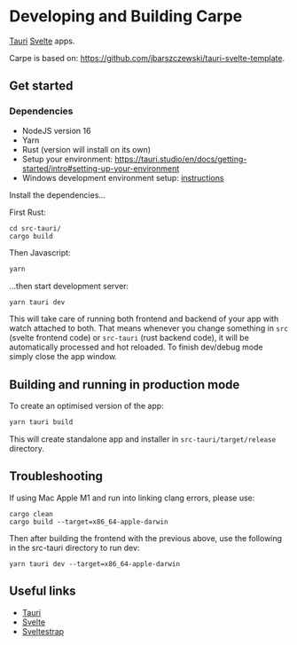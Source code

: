 # Developing and Building Carpe

[Tauri](https://tauri.studio)
[Svelte](https://svelte.dev) apps. 

Carpe is based on: https://github.com/jbarszczewski/tauri-svelte-template.


## Get started

### Dependencies

- NodeJS version 16
- Yarn
- Rust (version will install on its own)
- Setup your environment: https://tauri.studio/en/docs/getting-started/intro#setting-up-your-environment
- Windows development environment setup: [instructions](./windows-dev-setup.md)

Install the dependencies...

First Rust:
```
cd src-tauri/
cargo build

```


Then Javascript:

```bash
yarn
```

...then start development server:

```bash
yarn tauri dev
```

This will take care of running both frontend and backend of your app with watch attached to both. That means whenever you change something in `src` (svelte frontend code) or `src-tauri` (rust backend code), it will be automatically processed and hot reloaded. To finish dev/debug mode simply close the app window.

## Building and running in production mode

To create an optimised version of the app:

```bash
yarn tauri build
```

This will create standalone app and installer in `src-tauri/target/release` directory.

## Troubleshooting

If using Mac Apple M1 and run into linking clang errors, please use: 

```
cargo clean
cargo build --target=x86_64-apple-darwin
```

Then after building the frontend with the previous above, use the following in the src-tauri directory to run dev:

```
yarn tauri dev --target=x86_64-apple-darwin
```



## Useful links

-   [Tauri](https://tauri.studio)
-   [Svelte](https://svelte.dev)
-   [Sveltestrap](https://sveltestrap.js.org)

